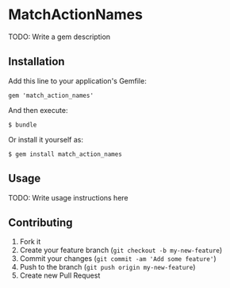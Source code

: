 # MatchActionNames

TODO: Write a gem description

## Installation

Add this line to your application's Gemfile:

    gem 'match_action_names'

And then execute:

    $ bundle

Or install it yourself as:

    $ gem install match_action_names

## Usage

TODO: Write usage instructions here

## Contributing

1. Fork it
2. Create your feature branch (`git checkout -b my-new-feature`)
3. Commit your changes (`git commit -am 'Add some feature'`)
4. Push to the branch (`git push origin my-new-feature`)
5. Create new Pull Request
